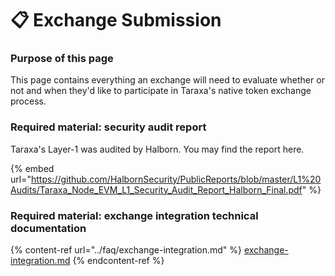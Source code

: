 # 📋 Exchange Submission

### Purpose of this page

This page contains everything an exchange will need to evaluate whether or not and when they'd like to participate in Taraxa's native token exchange process.&#x20;



### Required material: security audit report

Taraxa's Layer-1 was audited by Halborn. You may find the report here.&#x20;

{% embed url="https://github.com/HalbornSecurity/PublicReports/blob/master/L1%20Audits/Taraxa_Node_EVM_L1_Security_Audit_Report_Halborn_Final.pdf" %}

### Required material: exchange integration technical documentation&#x20;

{% content-ref url="../faq/exchange-integration.md" %}
[exchange-integration.md](../faq/exchange-integration.md)
{% endcontent-ref %}



